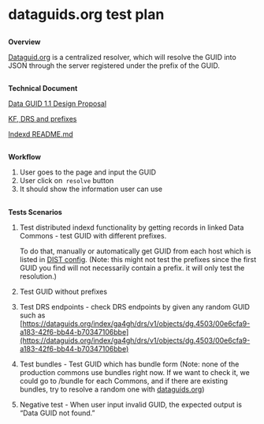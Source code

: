 # dataguids.org test plan


## 
**Overview**

[Dataguid.org](https://github.com/uc-cdis/indexd/blob/master/dataguid.org) is a centralized resolver, which will resolve the GUID into JSON through the server registered under the prefix of the GUID.


## 
**Technical Document**

[Data GUID 1.1 Design Proposal](https://docs.google.com/document/d/1a3uyq0nz9q538GKtIWUqJSz21kvjdJidNdmuR71_amA/edit#heading=h.wuc075sngqhe)

[KF, DRS and prefixes](https://docs.google.com/document/d/1F2_yxgdTorSIX82oW2aFwSCpMn9-ZGDCxSkfOGrPWLo/edit?usp=sharing)

[Indexd README.md](https://github.com/uc-cdis/indexd/blob/master/README.md)


## 
**Workflow**



1. User goes to the page and input the GUID
2. User click on` resolve` button
3. It should show the information user can use

## 
**Tests Scenarios**

1. Test distributed indexd functionality by getting records in linked Data Commons - test GUID with different prefixes.

    To do that, manually or automatically get GUID from each host which is listed in [DIST config](https://github.com/uc-cdis/cdis-manifest/blob/master/dataguids.org/manifest.json#L33). (Note: this might not test the prefixes since the first GUID you find will not necessarily contain a prefix. it will only test the resolution.)

2. Test GUID without prefixes
3. Test DRS endpoints - check DRS endpoints by given any random GUID such as [https://dataguids.org/index/ga4gh/drs/v1/objects/dg.4503/00e6cfa9-a183-42f6-bb44-b70347106bbe](https://dataguids.org/index/ga4gh/drs/v1/objects/dg.4503/00e6cfa9-a183-42f6-bb44-b70347106bbe)
4. Test bundles - Test GUID which has bundle form (Note: none of the production commons use bundles right now. If we want to check it, we could go to /bundle for each Commons, and if there are existing bundles, try to resolve a random one with [dataguids.org](http://dataguids.org/))
5. Negative test - When user input invalid GUID, the expected output is “Data GUID <user input> not found.”
